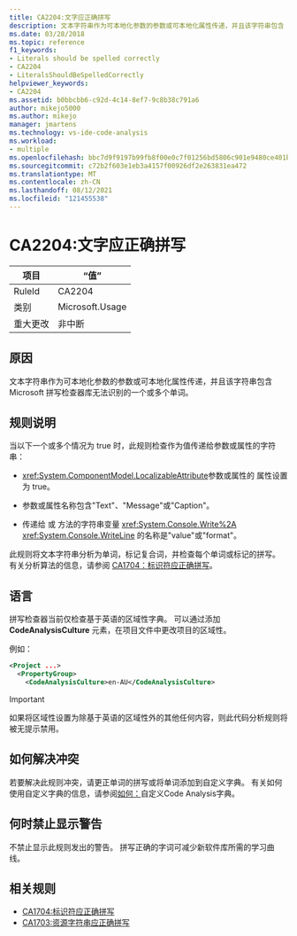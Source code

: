 ```yaml
---
title: CA2204:文字应正确拼写
description: 文本字符串作为可本地化参数的参数或可本地化属性传递，并且该字符串包含 Microsoft 拼写检查器库无法识别的一个或多个单词。
ms.date: 03/28/2018
ms.topic: reference
f1_keywords:
- Literals should be spelled correctly
- CA2204
- LiteralsShouldBeSpelledCorrectly
helpviewer_keywords:
- CA2204
ms.assetid: b0bbcbb6-c92d-4c14-8ef7-9c8b38c791a6
author: mikejo5000
ms.author: mikejo
manager: jmartens
ms.technology: vs-ide-code-analysis
ms.workload:
- multiple
ms.openlocfilehash: bbc7d9f9197b99fb8f00e0c7f01256bd5806c901e9480ce401b36f315a2c72ec
ms.sourcegitcommit: c72b2f603e1eb3a4157f00926df2e263831ea472
ms.translationtype: MT
ms.contentlocale: zh-CN
ms.lasthandoff: 08/12/2021
ms.locfileid: "121455538"
---
```

# <a name="ca2204-literals-should-be-spelled-correctly"></a>CA2204:文字应正确拼写

|项目|“值”|
|-|-|
|RuleId|CA2204|
|类别|Microsoft.Usage|
|重大更改|非中断|

## <a name="cause"></a>原因

文本字符串作为可本地化参数的参数或可本地化属性传递，并且该字符串包含 Microsoft 拼写检查器库无法识别的一个或多个单词。

## <a name="rule-description"></a>规则说明

当以下一个或多个情况为 true 时，此规则检查作为值传递给参数或属性的字符串：

- <xref:System.ComponentModel.LocalizableAttribute>参数或属性的 属性设置为 true。

- 参数或属性名称包含"Text"、"Message"或"Caption"。

- 传递给 或 方法的字符串变量 <xref:System.Console.Write%2A> <xref:System.Console.WriteLine> 的名称是"value"或"format"。

此规则将文本字符串分析为单词，标记复合词，并检查每个单词或标记的拼写。 有关分析算法的信息，请参阅 [CA1704：标识符应正确拼写](../code-quality/ca1704.md)。

## <a name="language"></a>语言

拼写检查器当前仅检查基于英语的区域性字典。 可以通过添加 **CodeAnalysisCulture** 元素，在项目文件中更改项目的区域性。

例如：

```xml
<Project ...>
  <PropertyGroup>
    <CodeAnalysisCulture>en-AU</CodeAnalysisCulture>
```

> [!IMPORTANT]
> 如果将区域性设置为除基于英语的区域性外的其他任何内容，则此代码分析规则将被无提示禁用。

## <a name="how-to-fix-violations"></a>如何解决冲突

若要解决此规则冲突，请更正单词的拼写或将单词添加到自定义字典。 有关如何使用自定义字典的信息，请参阅[如何：](../code-quality/how-to-customize-the-code-analysis-dictionary.md)自定义Code Analysis字典。

## <a name="when-to-suppress-warnings"></a>何时禁止显示警告

不禁止显示此规则发出的警告。 拼写正确的字词可减少新软件库所需的学习曲线。

## <a name="related-rules"></a>相关规则

- [CA1704:标识符应正确拼写](../code-quality/ca1704.md)
- [CA1703:资源字符串应正确拼写](../code-quality/ca1703.md)
